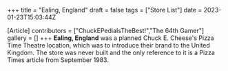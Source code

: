+++
title = "Ealing, England"
draft = false
tags = ["Store List"]
date = 2023-01-23T15:03:44Z

[Article]
contributors = ["ChuckEPediaIsTheBest!","The 64th Gamer"]
gallery = []
+++
**Ealing, England** was a planned Chuck E. Cheese's Pizza Time Theatre location, which was to introduce their brand to the United Kingdom. The store was never built and the only reference to it is a Pizza Times article from September 1983.